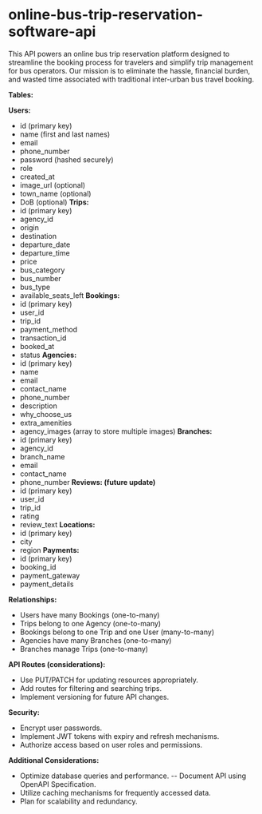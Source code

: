 # online-bus-trip-reservation-software-api
This API powers an online bus trip reservation platform designed to streamline the booking process for travelers and simplify trip management for bus operators. Our mission is to eliminate the hassle, financial burden, and wasted time associated with traditional inter-urban bus travel booking.



**Tables:**

**Users:**
- id (primary key)
- name (first and last names)
- email
- phone_number
- password (hashed securely)
- role
- created_at
- image_url (optional)
- town_name (optional)
- DoB (optional)
**Trips:**
- id (primary key)
- agency_id
- origin
- destination
- departure_date
- departure_time
- price
- bus_category
- bus_number
- bus_type
- available_seats_left
**Bookings:**
- id (primary key)
- user_id
- trip_id
- payment_method
- transaction_id
- booked_at
- status
**Agencies:**
- id (primary key)
- name
- email
- contact_name
- phone_number
- description
- why_choose_us
- extra_amenities
- agency_images (array to store multiple images)
**Branches:**
- id (primary key)
- agency_id
- branch_name
- email
- contact_name
- phone_number
**Reviews: (future update)**
- id (primary key)
- user_id
- trip_id
- rating
- review_text
**Locations:**
- id (primary key)
- city
- region
**Payments:**
- id (primary key)
- booking_id
- payment_gateway
- payment_details




**Relationships:**

- Users have many Bookings (one-to-many)
- Trips belong to one Agency (one-to-many)
- Bookings belong to one Trip and one User (many-to-many)
- Agencies have many Branches (one-to-many)
- Branches manage Trips (one-to-many)

**API Routes (considerations):**

- Use PUT/PATCH for updating resources appropriately.
- Add routes for filtering and searching trips.
- Implement versioning for future API changes.

**Security:**

- Encrypt user passwords.
- Implement JWT tokens with expiry and refresh mechanisms.
- Authorize access based on user roles and permissions.

**Additional Considerations:**

- Optimize database queries and performance.
-- Document API using OpenAPI Specification.
- Utilize caching mechanisms for frequently accessed data.
- Plan for scalability and redundancy.

